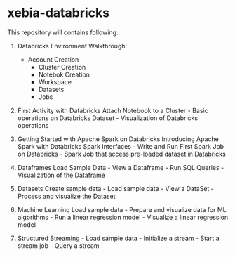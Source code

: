 # xebia-databricks

This repository will contains following:

1) Databricks	Environment Walkthrough:
    - Account Creation
		- Cluster Creation
		- Notebok Creation
		- Workspace
		- Datasets
		- Jobs
		
2) First Activity with Databricks	Attach Notebook to a Cluster
		- Basic operations on Databricks Dataset
		- Visualization of Databricks operations
		
3) Getting Started with Apache Spark on Databricks	Introducing Apache Spark with Databricks	Spark Interfaces
		- Write and Run First Spark Job on Databricks
		- Spark Job that access pre-loaded dataset in Databricks
		
4) Dataframes	Load Sample Data
		- View a Dataframe
		- Run SQL Queries
		- Visualization of the Dataframe
		
5) Datasets	Create sample data
		- Load sample data
		- View a DataSet
		- Process and visualize the Dataset
		
6) Machine Learning	Load sample data
		- Prepare and visualize data for ML algorithms
		- Run a linear regression model
		- Visualize a linear regression model
		
7) Structured Streaming
		- Load sample data
		- Initialize a stream
		- Start a stream job
		- Query a stream
